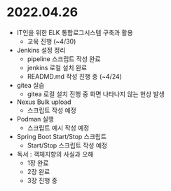 # 2022.04.26

- IT인을 위한 ELK 통합로그시스템 구축과 활용
  - 교육 진행 (~4/30)
- Jenkins 설정 정리
	- pipeline 스크립트 작성 완료
  - jenkins 로컬 설치 완료
  - READMD.md 작성 진행 중 (~4/24)
- gitea 실습
  - gitea 로컬 설치 진행 중 화면 나타나지 않는 현상 발생
- Nexus Bulk upload
  - 스크립트 작성 예정
- Podman 실행
  - 스크립트 예시 작성 예정
- Spring Boot Start/Stop 스크립트
  - Start/Stop 스크립트 작성 예정
- 독서 : 객체지향의 사실과 오해
  - 1장 완료
  - 2장 완료
  - 3장 진행 중
